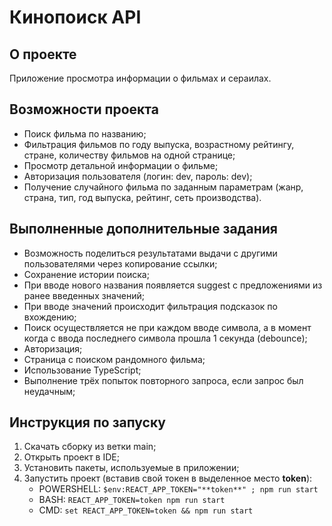 # Кинопоиск API
## О проекте
Приложение просмотра информации о фильмах и сераилах.

## Возможности проекта
- Поиск фильма по названию;
- Фильтрация фильмов по году выпуска, возрастному рейтингу, стране, количеству фильмов на одной странице;
- Просмотр детальной информации о фильме;
- Авторизация пользователя (логин: dev, пароль: dev);
- Получение случайного фильма по заданным параметрам (жанр, страна, тип, год выпуска, рейтинг, сеть производства).

## Выполненные дополнительные задания
 - Возможность поделиться результатами выдачи с другими пользователями через копирование ссылки;
 - Сохранение истории поиска;
 - При вводе нового названия появляется suggest с предложениями из ранее введенных значений;
 - При вводе значений происходит фильтрация подсказок по вхождению;
 - Поиск осуществляется не при каждом вводе символа, а в момент когда с ввода последнего символа прошла 1 секунда (debounce);
 - Авторизация;
 - Страница c поиском рандомного фильма;
 - Использование TypeScript;
 - Выполнение трёх попыток повторного запроса, если запрос был неудачным;

## Инструкция по запуску
1. Скачать сборку из ветки main;
2. Открыть проект в IDE;
3. Установить пакеты, используемые в приложении;
4. Запустить проект (вставив свой токен в выделенное место **token**):
   - POWERSHELL: ```$env:REACT_APP_TOKEN="**token**" ; npm run start```
   - BASH: ```REACT_APP_TOKEN=token npm run start```
   - CMD: ```set REACT_APP_TOKEN=token && npm run start```

